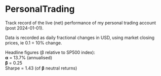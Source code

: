 # PersonalTrading
Track record of the live (net) performance of my personal trading account (post 2024-01-01).

Data is recorded as daily fractional changes in USD, using market closing prices, ie 0.1 = 10% change.

Headline figures (β relative to SP500 index):  
**α** = 13.7%  (annualised)  
**β** = 0.25  
Sharpe = 1.43 (of **β** neutral returns)
